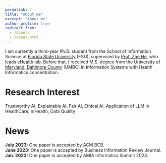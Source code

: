 ```yaml
---
permalink: /
title: "About me"
excerpt: "About me"
author_profile: true
redirect_from: 
  - /about/
  - /about.html
---
```


I am currently a third-year Ph.D. student from the School of Information Science at [Florida State University](https://www.fsu.edu/) (FSU), supervised by [Prof. Zhe He](https://directory.cci.fsu.edu/zhe-he/), who leads [eHealth](https://ehealthlab.cci.fsu.edu/) lab. Before that, I received M.S. degree from the [University of Maryland, Baltimore County](https://informationsystems.umbc.edu/) (UMBC) in Information Systems with Health Informatics concentration. 

Research Interest
======
Trustworthy AI, Explainable AI, Fair AI, Ethical AI, Application of LLM in HealthCare, mHealth, Data Quality

News
======
**July 2023:** One paper is accepted by ACM BCB.<br>
**June 2023:** One paper is accepted by Business Information Review Journal.
**Jan. 2023:** One paper is accepted by AMIA Informatics Summit 2023.
